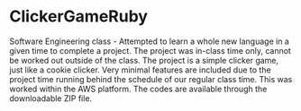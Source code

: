 # ClickerGameRuby

Software Engineering class - Attempted to learn a whole new language in a given time to complete a project. The project was in-class time only, cannot be worked out outside of the class. The project is a simple clicker game, just like a cookie clicker. Very minimal features are included due to the project time running behind the schedule of our regular class time. This was worked within the AWS platform. The codes are available through the downloadable ZIP file.
